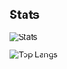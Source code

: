 <h2><strong>Stats</strong></h2>

![Stats](https://github-readme-stats.vercel.app/api?username=httpsisbetter&count_private=true&show_icons=true&theme=dark&include_all_commits=true)

![Top Langs](https://github-readme-stats.vercel.app/api/top-langs/?username=httpsisbetter&layout=compact&theme=dark&include_all_commits=true&count_private=true)
